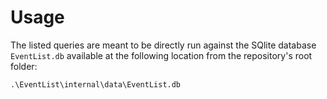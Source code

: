 # Usage

The listed queries are meant to be directly run against the SQlite database
`EventList.db` available at the following location from the repository's root
folder:

`.\EventList\internal\data\EventList.db`
